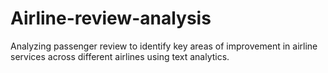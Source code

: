 # Airline-review-analysis
Analyzing passenger review to identify key areas of improvement in airline services across different airlines using text analytics. 
